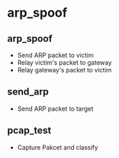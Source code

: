 # arp_spoof

## arp_spoof
 * Send ARP packet to victim
 * Relay victim's packet to gateway
 * Relay gateway's packet to victim
## send_arp
 * Send ARP packet to target
## pcap_test
 * Capture Pakcet and classify
